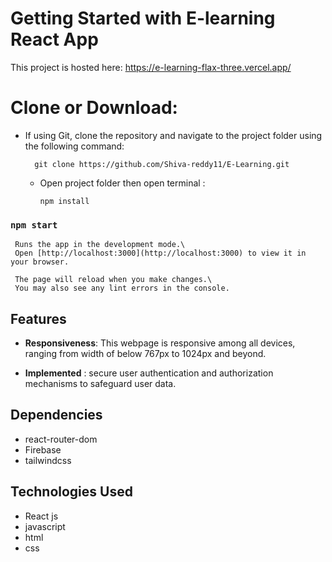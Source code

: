 # Getting Started with E-learning React App

 This project is hosted here: https://e-learning-flax-three.vercel.app/

# Clone or Download:
- If using Git, clone the repository and navigate to the project folder using the following command:

   ```
     git clone https://github.com/Shiva-reddy11/E-Learning.git
     ```
  - Open project folder then open terminal :
    ```
    npm install
    ```
    
###  ```npm start ```

     Runs the app in the development mode.\
     Open [http://localhost:3000](http://localhost:3000) to view it in your browser.

     The page will reload when you make changes.\
     You may also see any lint errors in the console.

## Features
- **Responsiveness**: This webpage is responsive among all devices, ranging from width of below 767px to 1024px and beyond.

- **Implemented** : secure user authentication and authorization mechanisms to safeguard user data.

## Dependencies
 - react-router-dom
 - Firebase
 - tailwindcss

## Technologies Used
- React js
- javascript
- html
- css


